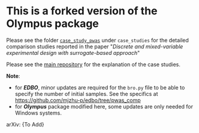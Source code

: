 # This is a forked version of the Olympus package
Please see the folder [`case_study_pwas`](https://github.com/mjzhu-p/olympus/tree/pwas_comp/case_studies/case_study_pwas/z_comparisonStudy) under ``case_studies`` for the detailed comparison studies reported in the paper "_Discrete and mixed-variable experimental design with surrogate-based approach_"

Please see the [main repository](https://github.com/MolChemML/ExpDesign) for the explanation of the case studies.

**Note**:
* for **_EDBO_**, minor updates are required for the `bro.py` file to be able to specify the number of initial samples. See the specifics at https://github.com/mjzhu-p/edbo/tree/pwas_comp
* for **_Olympus_** package modified here, some updates are only needed for Windows systems.


arXiv: {To Add}

